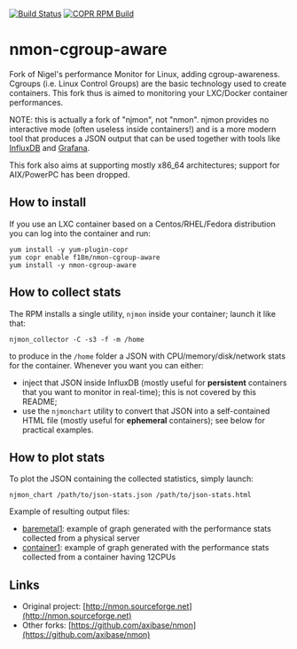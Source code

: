 [![Build Status](https://travis-ci.com/f18m/nmon-cgroup-aware.svg?branch=master)](https://travis-ci.com/f18m/nmon-cgroup-aware)
[![COPR RPM Build](https://copr.fedorainfracloud.org/coprs/f18m/nmon-cgroup-aware/package/nmon-cgroup-aware/status_image/last_build.png)](https://copr.fedorainfracloud.org/coprs/f18m/nmon-cgroup-aware/)


# nmon-cgroup-aware

Fork of Nigel's performance Monitor for Linux, adding cgroup-awareness.
Cgroups (i.e. Linux Control Groups) are the basic technology used to create containers.
This fork thus is aimed to monitoring your LXC/Docker container performances.

NOTE: this is actually a fork of "njmon", not "nmon". 
njmon provides no interactive mode (often useless inside containers!) and is a more modern tool that produces a 
JSON output that can be used together with tools like [InfluxDB](https://www.influxdata.com/) and [Grafana](https://grafana.com/).

This fork also aims at supporting mostly x86_64 architectures; support for AIX/PowerPC has been dropped.


## How to install

If you use an LXC container
based on a Centos/RHEL/Fedora distribution you can log into the container and run:

```
yum install -y yum-plugin-copr
yum copr enable f18m/nmon-cgroup-aware
yum install -y nmon-cgroup-aware
```

## How to collect stats

The RPM installs a single utility, `njmon` inside your container; launch it like that:

```
njmon_collector -C -s3 -f -m /home
```

to produce in the `/home` folder a JSON with CPU/memory/disk/network stats for the container.
Whenever you want you can either:

- inject that JSON inside InfluxDB (mostly useful for **persistent** containers that you want to monitor in real-time);
   this is not covered by this README;
- use the `njmonchart` utility to convert that JSON into a self-contained HTML file (mostly useful for **ephemeral** containers);
   see below for practical examples.


## How to plot stats

To plot the JSON containing the collected statistics, simply launch:

```
njmon_chart /path/to/json-stats.json /path/to/json-stats.html
```

Example of resulting output files:

 - [baremetal1](https://f18m.github.io/nmon-cgroup-aware/examples/baremetal1_20190413_1605.html): example of graph generated with the performance stats collected from a physical server
 - [container1](https://f18m.github.io/nmon-cgroup-aware/examples/container1_12cpus_20190416_1801.html): example of graph generated with the performance stats collected from a container having 12CPUs


## Links

- Original project: [http://nmon.sourceforge.net](http://nmon.sourceforge.net)
- Other forks: [https://github.com/axibase/nmon](https://github.com/axibase/nmon)
